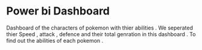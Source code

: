 # Power bi Dashboard
Dashboard of the characters of pokemon with thier abilities .
We seperated thier Speed , attack , defence and their total genration in this dashboard .
To find out the abilities of each pokemon .

